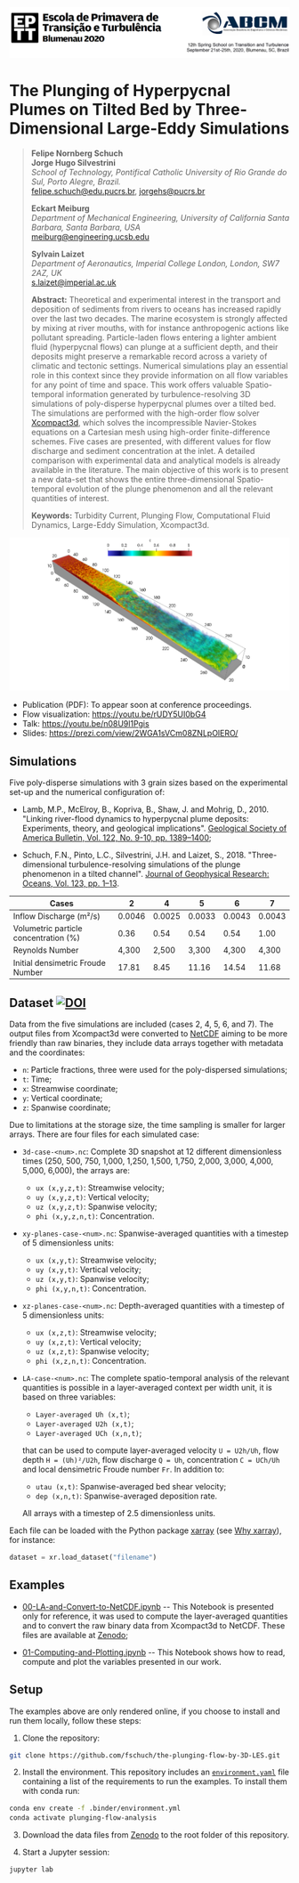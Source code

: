 ![Header EPTT 2020](./assets/figures/cabecalho.png "Header figure: 12th Spring School on Transition and Turbulence. September 21st-25th, 2020, Blumenau, Santa Catarina, Brazil.")

# The Plunging of Hyperpycnal Plumes on Tilted Bed by Three-Dimensional Large-Eddy Simulations

> **Felipe Nornberg Schuch**  
> **Jorge Hugo Silvestrini**  
> *School of Technology, Pontifical Catholic University of Rio Grande do Sul, Porto Alegre, Brazil.*  
> felipe.schuch@edu.pucrs.br, jorgehs@pucrs.br  
>  
> **Eckart Meiburg**  
> *Department of Mechanical Engineering, University of California Santa Barbara, Santa Barbara, USA*  
> meiburg@engineering.ucsb.edu  
>  
> **Sylvain Laizet**  
> *Department of Aeronautics, Imperial College London, London, SW7 2AZ, UK*  
> s.laizet@imperial.ac.uk  
>  
> **Abstract:** Theoretical and experimental interest in the transport and deposition of sediments from rivers to oceans has increased rapidly over the last two decades. The marine ecosystem is strongly affected by mixing at river mouths, with for instance anthropogenic actions like pollutant spreading. Particle-laden flows entering a lighter ambient fluid (hyperpycnal flows) can plunge at a sufficient depth, and their deposits might preserve a remarkable record across a variety of climatic and tectonic settings. Numerical simulations play an essential role in this context since they provide information on all flow variables for any point of time and space. This work offers valuable Spatio-temporal information generated by turbulence-resolving 3D simulations of poly-disperse hyperpycnal plumes over a tilted bed. The simulations are performed with the high-order flow solver [Xcompact3d](https://github.com/xcompact3d/Incompact3d), which solves the incompressible Navier-Stokes equations on a Cartesian mesh using high-order finite-difference schemes. Five cases are presented, with different values for flow discharge and sediment concentration at the inlet. A detailed comparison with experimental data and analytical models is already available in the literature. The main objective of this work is to present a new data-set that shows the entire three-dimensional Spatio-temporal evolution of the plunge phenomenon and all the relevant quantities of interest.
>  
> **Keywords:** Turbidity Current, Plunging Flow, Computational Fluid Dynamics, Large-Eddy Simulation, Xcompact3d.

![3d view](./assets/figures/3d-view.png "Instantaneous volumetric visualization of the total concentration fiels for case 4, at time equals to 1,000.")

* Publication (PDF): To appear soon at conference proceedings.
* Flow visualization: https://youtu.be/rUDY5UI0bG4
* Talk: https://youtu.be/n08U9l1Pgis
* Slides: https://prezi.com/view/2WGA1sVCm08ZNLpOlERO/

## Simulations

Five poly-disperse simulations with 3 grain sizes based on the experimental set-up and the numerical configuration of:

* Lamb, M.P., McElroy, B., Kopriva, B., Shaw, J. and Mohrig, D., 2010. "Linking river-flood dynamics to hyperpycnal plume deposits: Experiments, theory, and geological implications". [Geological Society of America Bulletin, Vol. 122, No. 9-10, pp. 1389–1400](https://doi.org/10.1130/B30125.1);

* Schuch, F.N., Pinto, L.C., Silvestrini, J.H. and Laizet, S., 2018. "Three-dimensional turbulence-resolving simulations of the plunge phenomenon in a tilted channel". [Journal of Geophysical Research: Oceans, Vol. 123, pp. 1–13](https://doi.org/10.1029/2018JC014027).

| Cases | 2 | 4 | 5 | 6 | 7 |
|-------|---|---|---|---|---|
| Inflow Discharge (m²/s) | 0.0046 | 0.0025 | 0.0033 | 0.0043 | 0.0043 |
| Volumetric particle concentration (%) | 0.36 | 0.54 | 0.54 | 0.54 | 1.00 |
| Reynolds Number | 4,300 | 2,500 | 3,300 | 4,300 | 4,300 |
| Initial densimetric Froude Number | 17.81 | 8.45 | 11.16 | 14.54 | 11.68 |


## Dataset [![DOI](https://zenodo.org/badge/DOI/10.5281/zenodo.3968993.svg)](https://doi.org/10.5281/zenodo.3968993)

Data from the five simulations are included (cases 2, 4, 5, 6, and 7). The output files from Xcompact3d were converted to [NetCDF](https://www.unidata.ucar.edu/software/netcdf/) aiming to be more friendly than raw binaries, they include data arrays together with metadata and the coordinates:

* `n`: Particle fractions, three were used for the poly-dispersed simulations;
* `t`: Time;
* `x`: Streamwise coordinate;
* `y`: Vertical coordinate;
* `z`: Spanwise coordinate;

Due to limitations at the storage size, the time sampling is smaller for larger arrays. There are four files for each simulated case:

* `3d-case-<num>.nc`: Complete 3D snapshot at 12 different dimensionless times (250, 500, 750, 1,000, 1,250, 1,500, 1,750, 2,000, 3,000, 4,000, 5,000, 6,000), the arrays are:
  - `ux (x,y,z,t)`: Streamwise velocity;
  - `uy (x,y,z,t)`: Vertical velocity;
  - `uz (x,y,z,t)`: Spanwise velocity;
  - `phi (x,y,z,n,t)`: Concentration.
* `xy-planes-case-<num>.nc`: Spanwise-averaged quantities with a timestep of 5 dimensionless units:
  - `ux (x,y,t)`: Streamwise velocity;
  - `uy (x,y,t)`: Vertical velocity;
  - `uz (x,y,t)`: Spanwise velocity;
  - `phi (x,y,n,t)`: Concentration.
* `xz-planes-case-<num>.nc`: Depth-averaged quantities with a timestep of 5 dimensionless units:
  - `ux (x,z,t)`: Streamwise velocity;
  - `uy (x,z,t)`: Vertical velocity;
  - `uz (x,z,t)`: Spanwise velocity;
  - `phi (x,z,n,t)`: Concentration.
* `LA-case-<num>.nc`: The complete spatio-temporal analysis of the relevant quantities is possible in a layer-averaged context per width unit, it is based on three variables:
  - `Layer-averaged Uh (x,t)`;
  - `Layer-averaged U2h (x,t)`;
  - `Layer-averaged UCh (x,n,t)`;

  that can be used to compute layer-averaged velocity `U = U2h/Uh`, flow depth `H = (Uh)²/U2h`, flow discharge `Q = Uh`, concentration `C = UCh/Uh` and local densimetric Froude number `Fr`. In addition to:
  - `utau (x,t)`: Spanwise-averaged bed shear velocity;
  - `dep (x,n,t)`: Spanwise-averaged deposition rate.

  All arrays with a timestep of 2.5 dimensionless units.

Each file can be loaded with the Python package [xarray](http://xarray.pydata.org/en/stable/) (see [Why xarray](http://xarray.pydata.org/en/stable/why-xarray.html)), for instance:

```python
dataset = xr.load_dataset("filename")
```

## Examples

* [00-LA-and-Convert-to-NetCDF.ipynb](http://nbviewer.jupyter.org/github/fschuch/the-plunging-flow-by-3D-LES/blob/master/00-LA-and-Convert-to-NetCDF.ipynb) -- This Notebook is presented only for reference, it was used to compute the layer-averaged quantities and to convert the raw binary data from Xcompact3d to NetCDF. These files are available at [Zenodo](https://doi.org/10.5281/zenodo.3968993);

* [01-Computing-and-Plotting.ipynb](http://nbviewer.jupyter.org/github/fschuch/the-plunging-flow-by-3D-LES/blob/master/01-Computing-and-Plotting.ipynb) -- This Notebook shows how to read, compute and plot the variables presented in our work.

## Setup

The examples above are only rendered online, if you choose to install and run them locally, follow these steps:

1. Clone the repository:
```bash
git clone https://github.com/fschuch/the-plunging-flow-by-3D-LES.git
```

2. Install the environment. This repository includes an [`environment.yaml`](.binder/environment.yaml) file containing a list of the requirements to run the examples. To install them with conda run:
```bash
conda env create -f .binder/environment.yml
conda activate plunging-flow-analysis
```

3. Download the data files from [Zenodo](https://doi.org/10.5281/zenodo.3968993) to the root folder of this repository.

4. Start a Jupyter session:
```bash
jupyter lab
```
